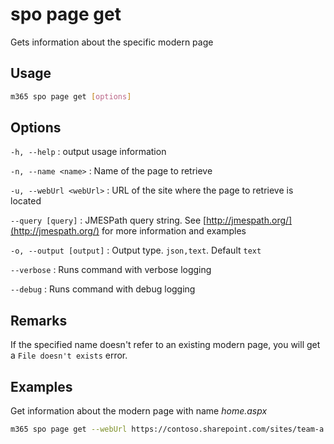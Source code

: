 # spo page get

Gets information about the specific modern page

## Usage

```sh
m365 spo page get [options]
```

## Options

`-h, --help`
: output usage information

`-n, --name <name>`
: Name of the page to retrieve

`-u, --webUrl <webUrl>`
: URL of the site where the page to retrieve is located

`--query [query]`
: JMESPath query string. See [http://jmespath.org/](http://jmespath.org/) for more information and examples

`-o, --output [output]`
: Output type. `json,text`. Default `text`

`--verbose`
: Runs command with verbose logging

`--debug`
: Runs command with debug logging

## Remarks

If the specified name doesn't refer to an existing modern page, you will get a `File doesn't exists` error.

## Examples

Get information about the modern page with name _home.aspx_

```sh
m365 spo page get --webUrl https://contoso.sharepoint.com/sites/team-a --name home.aspx
```